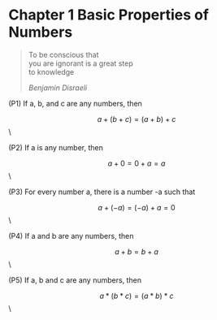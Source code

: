 # Chapter 1 Basic Properties of Numbers

> To be conscious that  
you are ignorant is a great step  
to knowledge
>
> <cite>Benjamin Disraeli</cite>

(P1) If a, b, and c are any numbers, then

$$ a + (b + c) = (a + b) + c $$\

(P2) If a is any number, then

$$ a + 0 = 0 + a = a $$\

(P3) For every number a, there is a number -a such that 

$$ a + (-a) = (-a) + a = 0 $$\

(P4) If a and b are any numbers, then

$$ a + b = b + a $$\

(P5) If a, b and c are any numbers, then

$$ a * (b * c) = (a * b) * c $$\

